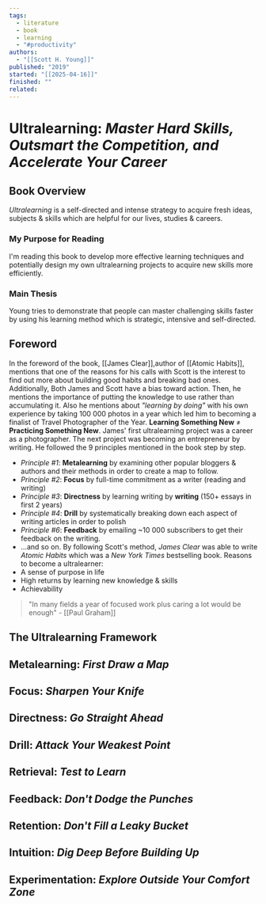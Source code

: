 ```yaml
---
tags:
  - literature
  - book
  - learning
  - "#productivity"
authors:
  - "[[Scott H. Young]]"
published: "2019"
started: "[[2025-04-16]]"
finished: ""
related:
---
```


# **Ultralearning**: _Master Hard Skills, Outsmart the Competition, and Accelerate Your Career_

## Book Overview 
*Ultralearning* is a self-directed and intense strategy to acquire fresh ideas, subjects & skills which are helpful for our lives, studies & careers.
### My Purpose for Reading 
I'm reading this book to develop more effective learning techniques and potentially design my own ultralearning projects to acquire new skills more efficiently. 
### Main Thesis 
Young tries to demonstrate that people can master challenging skills faster by using his learning method which is strategic, intensive and self-directed.
## Foreword
In the foreword of the book, [[James Clear]],author of [[Atomic Habits]], mentions that one of the reasons for his calls with Scott is the interest to find out more about building good habits and breaking bad ones. Additionally, Both James and Scott have a bias toward action. Then, he mentions the importance of putting the knowledge to use rather than accumulating it. Also he mentions about _"learning by doing"_ with his own experience by taking 100 000 photos in a year which led him to becoming a finalist of Travel Photographer of the Year. 
__Learning Something New__ $\neq$ __Practicing Something New__. 
James' first ultralearning project was a career as a photographer. The next project was becoming an entrepreneur by writing. He followed the 9 principles mentioned in the book step by step.
- *Principle #1*: **Metalearning** by examining other popular bloggers & authors and their methods in order to create a map to follow.
- *Principle #2*: **Focus** by full-time commitment as a writer (reading and writing)
- *Principle #3*: **Directness** by learning writing by __writing__ (150+ essays in first 2 years)
- *Principle #4*: **Drill** by systematically breaking down each aspect of writing articles in order to polish
- *Principle #6*: **Feedback** by emailing ~10 000 subscribers to get their feedback on the writing.
- ...and so on.
By following Scott's method, _James Clear_ was able to write _Atomic Habits_ which was a _New York Times_ bestselling book.
Reasons to become a ultralearner:
- A sense of purpose in life
- High returns by learning new knowledge & skills
- Achievability
> "In many fields a year of focused work plus caring a lot would be enough" - [[Paul Graham]]
## The Ultralearning Framework

## Metalearning: *First Draw a Map*

## Focus: *Sharpen Your Knife*

## Directness: *Go Straight Ahead*

## Drill: *Attack Your Weakest Point*

## Retrieval: *Test to Learn*

## Feedback: *Don't Dodge the Punches*

## Retention: *Don't Fill a Leaky Bucket*

## Intuition: *Dig Deep Before Building Up*

## Experimentation: *Explore Outside Your Comfort Zone*
